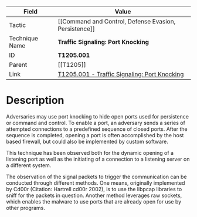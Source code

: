 
|Field|Value|
|---|---|
|Tactic|[[Command and Control,  Defense Evasion,  Persistence]]|
|Technique Name|**Traffic Signaling: Port Knocking**|
|ID|**T1205.001**|
|Parent|[[T1205]]|
|Link|[T1205.001 - Traffic Signaling: Port Knocking](https://attack.mitre.org/techniques/T1205/001)|

# Description

Adversaries may use port knocking to hide open ports used for persistence or command and control. To enable a port, an adversary sends a series of attempted connections to a predefined sequence of closed ports. After the sequence is completed, opening a port is often accomplished by the host based firewall, but could also be implemented by custom software.

This technique has been observed both for the dynamic opening of a listening port as well as the initiating of a connection to a listening server on a different system.

The observation of the signal packets to trigger the communication can be conducted through different methods. One means, originally implemented by Cd00r (Citation: Hartrell cd00r 2002), is to use the libpcap libraries to sniff for the packets in question. Another method leverages raw sockets, which enables the malware to use ports that are already open for use by other programs.